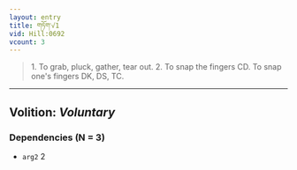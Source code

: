 ```yaml
---
layout: entry
title: གཏོག་√1
vid: Hill:0692
vcount: 3
---
```

> 1\. To grab, pluck, gather, tear out\. 2\. To snap the fingers CD\. To snap one's fingers DK, DS, TC\.

---
Volition: _Voluntary_
---

### Dependencies (N = 3)
* `arg2` 2
